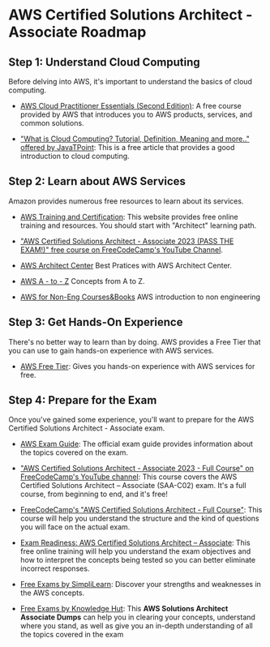 
# AWS Certified Solutions Architect - Associate Roadmap

## Step 1: Understand Cloud Computing

Before delving into AWS, it's important to understand the basics of cloud computing.

-   [AWS Cloud Practitioner Essentials (Second Edition)](https://aws.amazon.com/training/course-descriptions/cloud-practitioner-essentials/): A free course provided by AWS that introduces you to AWS products, services, and common solutions.
    
-   ["What is Cloud Computing? Tutorial, Definition, Meaning and more.." offered by JavaTPoint](https://www.javatpoint.com/cloud-computing): This is a free article that provides a good introduction to cloud computing.
    

## Step 2: Learn about AWS Services

Amazon provides numerous free resources to learn about its services.

-   [AWS Training and Certification](https://aws.amazon.com/training/learn-about/architect/?la=sec&sec=role): This website provides free online training and resources. You should start with "Architect" learning path.
    
-   ["AWS Certified Solutions Architect - Associate 2023 (PASS THE EXAM!)" free course on FreeCodeCamp's YouTube Channel](https://www.youtube.com/watch?v=Ia-UEYYR44s).
-  [AWS Architect Center](https://aws.amazon.com/architecture/?pg=gs&id=1&cards-all.sort-by=item.additionalFields.sortDate&cards-all.sort-order=desc&awsf.content-type=*all&awsf.methodology=*all&awsf.tech-category=*all&awsf.industries=*all&awsf.business-category=*all) Best Pratices with AWS Architect Center.
- [AWS A - to - Z](https://www.helenanderson.co.nz/aws-a-z/) Concepts from A to Z.
- [AWS for Non-Eng Courses&Books](https://introtoaws.com/) AWS introduction to non engineering
    

## Step 3: Get Hands-On Experience

There's no better way to learn than by doing. AWS provides a Free Tier that you can use to gain hands-on experience with AWS services.

-   [AWS Free Tier](https://aws.amazon.com/free/): Gives you hands-on experience with AWS services for free.

## Step 4: Prepare for the Exam

Once you've gained some experience, you'll want to prepare for the AWS Certified Solutions Architect - Associate exam.

-   [AWS Exam Guide](https://d1.awsstatic.com/training-and-certification/docs-sa-assoc/AWS-Certified-Solutions-Architect-Associate_Exam-Guide.pdf): The official exam guide provides information about the topics covered on the exam.
    
-   ["AWS Certified Solutions Architect - Associate 2023 - Full Course" on FreeCodeCamp's YouTube channel](https://www.youtube.com/watch?v=Ia-UEYYR44s): This course covers the AWS Certified Solutions Architect – Associate (SAA-C02) exam. It's a full course, from beginning to end, and it's free!
    
-   [FreeCodeCamp's "AWS Certified Solutions Architect - Full Course"](https://www.freecodecamp.org/news/aws-certified-solutions-architect-associate/): This course will help you understand the structure and the kind of questions you will face on the actual exam.
    
-   [Exam Readiness: AWS Certified Solutions Architect – Associate](https://www.aws.training/Details/Curriculum?id=20685): This free online training will help you understand the exam objectives and how to interpret the concepts being tested so you can better eliminate incorrect responses.
- [Free Exams by SimpliLearn](https://www.simplilearn.com/resources/cloud-computing/free-practice-tests): Discover your strengths and weaknesses in the AWS concepts.
- [Free Exams by Knowledge Hut](https://www.knowledgehut.com/practice-tests/aws-solutions-architect-associate): This **AWS Solutions Architect Associate Dumps** can help you in clearing your concepts, understand where you stand, as well as give you an in-depth understanding of all the topics covered in the exam

